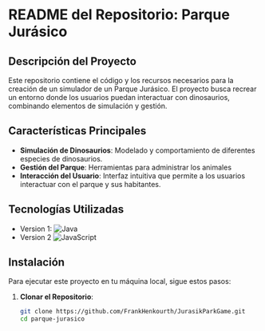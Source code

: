 # README del Repositorio: Parque Jurásico

## Descripción del Proyecto

Este repositorio contiene el código y los recursos necesarios para la creación de un simulador de un Parque Jurásico. El proyecto busca recrear un entorno donde los usuarios puedan interactuar con dinosaurios, combinando elementos de simulación y gestión.

## Características Principales

- **Simulación de Dinosaurios**: Modelado y comportamiento de diferentes especies de dinosaurios.
- **Gestión del Parque**: Herramientas para administrar los animales
- **Interacción del Usuario**: Interfaz intuitiva que permite a los usuarios interactuar con el parque y sus habitantes.

## Tecnologías Utilizadas

- Version 1:
   ![Java](https://skillicons.dev/icons?i=java,r&perline=1)
- Version 2
   ![JavaScript](https://skillicons.dev/icons?i=javascript,r&perline=1)  

## Instalación

Para ejecutar este proyecto en tu máquina local, sigue estos pasos:

1. **Clonar el Repositorio**:
   ```bash
   git clone https://github.com/FrankHenkourth/JurasikParkGame.git
   cd parque-jurasico
